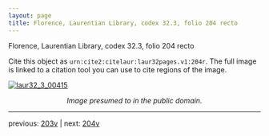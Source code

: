 ```yaml
---
layout: page
title: Florence, Laurentian Library, codex 32.3, folio 204 recto
---
```


Florence, Laurentian Library, codex 32.3, folio 204 recto

Cite this object as `urn:cite2:citelaur:laur32pages.v1:204r`.  The full image is linked to a citation tool you can use to cite regions of the image.

[![laur32_3_00415](http://www.homermultitext.org/iipsrv?IIIF=/project/homer/pyramidal/deepzoom/citelaur/laur32imgs/v1/laur32_3_00415.tif/full/800,/0/default.jpg)](http://www.homermultitext.org/ict2/?urn=urn:cite2:citelaur:laur32imgs.v1:laur32_3_00415) 

<p style="text-align: center; font-style: italic;">Image presumed to in the public domain.</p>

---

previous: [203v](../203v/) | next: [204v](../204v/)